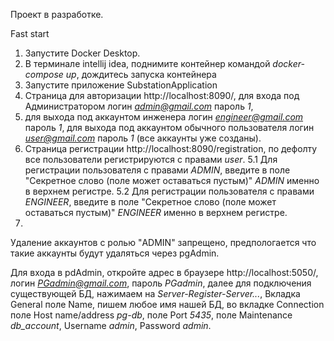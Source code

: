 Проект в разработке.

Fast start
1. Запустите Docker Desktop.
2. В терминале intellij idea, поднимите контейнер командой *docker-compose up*, дождитесь запуска контейнера
3. Запустите приложение SubstationApplication
4. Страница для авторизации http://localhost:8090/, для входа под Администратором логин *admin@gmail.com* пароль *1*,
5. для выхода под аккаунтом инженера логин *engineer@gmail.com* пароль *1*, 
для выхода под аккаунтом обычного пользователя логин *user@gmail.com* пароль *1* (все аккаунты уже созданы).
5. Страница регистрации http://localhost:8090/registration, по дефолту все пользователи регистрируются с правами *user*.
5.1 Для регистрации пользователя с правами *ADMIN*, введите в поле "Секретное слово (поле может оставаться пустым)" *ADMIN*
именно в верхнем регистре. 
5.2 Для регистрации пользователя с правами *ENGINEER*, введите в поле "Секретное слово (поле может оставаться пустым)" *ENGINEER*
   именно в верхнем регистре.
6. 

Удаление аккаунтов с ролью "ADMIN" запрещено, предпологается что такие аккаунты будут удаляться через pgAdmin.

Для входа в pdAdmin, откройте адрес в браузере http://localhost:5050/, логин *PGadmin@gmail.com*, пароль *PGadmin*,
далее для подключения существующей БД, нажимаем на *Server-Register-Server...*, Вкладка General поле Name, пишем любое
имя нашей БД, во вкладке Connection поле Host name/address *pg-db*, поле Port *5435*, поле Maintenance *db_account*,
Username *admin*, Password *admin*.
